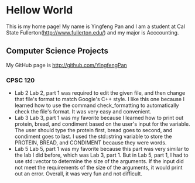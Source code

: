 # Hellow World
This is my home page! My name is Yingfeng Pan and I am a student at Cal State Fullerton(http://www.fullerton.edu/) and my major is Acccounting.
## Computer Science Projects
My GitHub page is http://github.com/YingfengPan
### CPSC 120
* Lab 2 
    Lab 2, part 1 was required to edit the given file, and then change that file's format to match Google's C++ style. I like this one because I learned how to use the command check_formatting to automatically check the file's format. It was very easy and convenient.
* Lab 3
    Lab 3, part 1 was my favorite because I learned how to print out protein, bread, and condiment based on the user's input for the variable. The user should type the protein first, bread goes to second, and condiment goes to last. I used the std::string variable to store the PROTEIN, BREAD, and CONDIMENT because they were words.
* Lab 5
    Lab 5, part 1 was my favorite because this part was very similar to the lab I did before, which was Lab 3, part 1. But in Lab 5, part 1, I had to use std::vector to determine the size of the arguments. If the input did not meet the requirements of the size of the arguments, it would print out an error. Overall, it was very fun and not difficult.